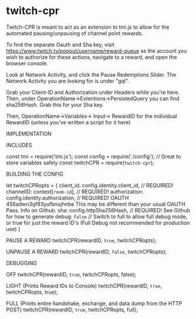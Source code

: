# twitch-cpr

Twitch-CPR is meant to act as an extension to tmi.js to allow for the automated pausing/unpausing of channel point rewards.

To find the separate Oauth and Sha key, visit https://www.twitch.tv/popout/username/reward-queue as the account you wish to authorize for these actions, navigate to a reward, and open the browser console.

Look at Network Activity, and click the Pause Redemptions Slider. The Network Activity you are looking for is under "gql".

Grab your Client-ID and Authorization under Headers while you're here. Then, under OperationName->Extentions->PersistedQuery you can find sha256Hash. Grab this for your Sha key.

Then, OperationName->Variables-> Input-> RewardID for the individual RewardID (unless you've written a script for it here)

IMPLEMENTATION

INCLUDES

const tmi = require('tmi.js');
const config = require('./config'); // Great to store variables safely
const twitchCPR = require(`twitch-cpr`);

BUILDING THE CONFIG

let twitchCPRopts = {
            client_id: config.identity.client_id, // REQUIRED!
            channelID: context[`room-id`], // REQUIRED!
            authorization: config.identity.authorization, // REQUIRED! OAUTH 456adwn3qf93yufbnojhnbe This may be different than your usual OAUTH Pass. Info on Github.
            sha: config.httpSha256Hash, // REQUIRED! See Github for how to generate
            debug: `false` // Switch to full to allow full debug mode, or true for just the reward ID's (Full Debug not recommended for production use)
        }

PAUSE A REWARD
twitchCPR(rewardID, `true`, twitchCPRopts);

UNPAUSE A REWARD
twitchCPR(rewardID, `false`, twitchCPRopts);

DEBUGGING

OFF
twitchCPR(rewardID, `true`, twitchCPRopts, false);

LIGHT (Prints Reward IDs to Console)
twitchCPR(rewardID, `true`, twitchCPRopts, true);

FULL (Prints entire handshake, exchange, and data dump from the HTTP POST)
twitchCPR(rewardID, `true`, twitchCPRopts, full);